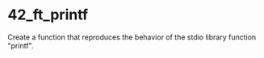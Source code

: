 # 42_ft_printf
Create a function that reproduces the behavior of the stdio library function "printf".
